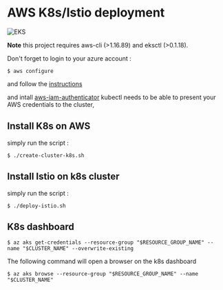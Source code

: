 # AWS K8s/Istio deployment

![EKS](https://www.itopstimes.com/wp-content/uploads/2018/06/amazon-eks.png?raw=true)

**Note** this project requires  aws-cli (>1.16.89) and eksctl (>0.1.18).

Don't forget to login to your azure account :

```
$ aws configure
```

and follow the [instructions](https://docs.aws.amazon.com/cli/latest/userguide/cli-chap-configure.html)

and intall [aws-iam-authenticator](https://docs.aws.amazon.com/eks/latest/userguide/install-aws-iam-authenticator.html) 
kubectl needs to be able to present your AWS credentials to the cluster,

## Install K8s on AWS

simply run the script :

```
$ ./create-cluster-k8s.sh
```

## Install Istio on k8s cluster

simply run the script :

```
$ ./deploy-istio.sh
```

## K8s dashboard

```
$ az aks get-credentials --resource-group "$RESOURCE_GROUP_NAME" --name "$CLUSTER_NAME" --overwrite-existing
```

The following command will open a browser on the k8s dashboard

```
$ az aks browse --resource-group "$RESOURCE_GROUP_NAME" --name "$CLUSTER_NAME"
```